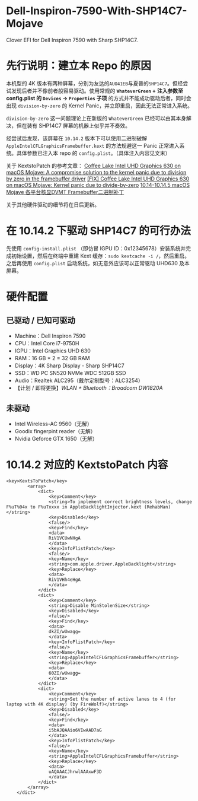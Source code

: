 # Dell-Inspiron-7590-With-SHP14C7-Mojave
Clover EFI for Dell Inspiron 7590 with Sharp SHP14C7.

# 先行说明：建立本 Repo 的原因
本机型的 4K 版本有两种屏幕，分别为友达的`AUO41EB`与夏普的`SHP14C7`。但经尝试发现后者并不像前者般容易驱动。使用常规的 **`WhateverGreen` + 注入参数至 config.plist 的 `Devices` -> `Properties` 子项** 的方式并不能成功驱动后者，同时会出现 `division-by-zero` 的 Kernel Panic，并立即重启，因此无法正常进入系统。

`division-by-zero` 这一问题理论上在新版的 `WhateverGreen` 已经可以由其本身解决，但在装有 SHP14C7 屏幕的机器上似乎并不奏效。

经尝试后发现，该屏幕在 `10.14.2` 版本下可以使用二进制破解 `AppleIntelCFLGraphicsFramebuffer.kext` 的方法规避这一 Panic 正常进入系统。具体参数已注入本 repo 的 `config.plist`。（具体注入内容见文末）

关于 KextstoPatch 的参考文章：
[Coffee Lake Intel UHD Graphics 630 on macOS Mojave: A compromise solution to the kernel panic due to division by zero in the framebuffer driver](https://www.firewolf.science/2018/10/coffee-lake-intel-uhd-graphics-630-on-macos-mojave-a-compromise-solution-to-the-kernel-panic-due-to-division-by-zero-in-the-framebuffer-driver)
[[FIX] Coffee Lake Intel UHD Graphics 630 on macOS Mojave: Kernel panic due to divide-by-zero](https://www.tonymacx86.com/threads/fix-coffee-lake-intel-uhd-graphics-630-on-macos-mojave-kernel-panic-due-to-divide-by-zero.261687/)
[10.14-10.14.5 macOS Mojave 各平台核显DVMT Framebuffer二进制补丁](http://bbs.pcbeta.com/forum.php?mod=viewthread&tid=1795107&highlight=macOS%2BMojave%2B10.14.1)

关于其他硬件驱动的细节将在日后更新。

# 在 10.14.2 下驱动 SHP14C7 的可行办法
先使用 `config-install.plist` （即仿冒 IGPU ID：0x12345678）安装系统并完成初始设置，然后在终端中重建 Kext 缓存：`sudo kextcache -i /`，然后重启。
之后再使用 `config.plist` 启动系统，如无意外应该可以正常驱动 UHD630 及本屏幕。

# 硬件配置

## 已驱动 / 已知可驱动

* Machine：Dell Inspiron 7590
* CPU：Intel Core i7-9750H
* IGPU：Intel Graphics UHD 630
* RAM：16 GB * 2 = 32 GB RAM
* Display：4K Sharp Display - Sharp SHP14C7
* SSD：WD PC SN520 NVMe WDC 512GB SSD
* Audio：Realtek ALC295（戴尔定制型号：ALC3254）
* 【计划 / 即将更换】_WLAN + Bluetooth：Broadcom DW1820A_

## 未驱动
* Intel Wireless-AC 9560（无解）
* Goodix fingerpint reader（无解）
* Nvidia Geforce GTX 1650（无解）

# 10.14.2 对应的 KextstoPatch 内容
```
<key>KextsToPatch</key>
		<array>
			<dict>
				<key>Comment</key>
				<string>To implement correct brightness levels, change F%uT%04x to F%uTxxxx in AppleBacklightInjector.kext (RehabMan)</string>
				<key>Disabled</key>
				<false/>
				<key>Find</key>
				<data>
				RiV1VCUwNHgA
				</data>
				<key>InfoPlistPatch</key>
				<false/>
				<key>Name</key>
				<string>com.apple.driver.AppleBacklight</string>
				<key>Replace</key>
				<data>
				RiV1VHh4eHgA
				</data>
			</dict>
			<dict>
				<key>Comment</key>
				<string>Disable MinStolenSize</string>
				<key>Disabled</key>
				<false/>
				<key>Find</key>
				<data>
				dkZI/wUwagg=
				</data>
				<key>InfoPlistPatch</key>
				<false/>
				<key>Name</key>
				<string>AppleIntelCFLGraphicsFramebuffer</string>
				<key>Replace</key>
				<data>
				60ZI/wUwagg=
				</data>
			</dict>
			<dict>
				<key>Comment</key>
				<string>Set the number of active lanes to 4 (for laptop with 4K display) (by FireWolf)</string>
				<key>Disabled</key>
				<false/>
				<key>Find</key>
				<data>
				i5bAJQAAio6VIwAAD7aG
				</data>
				<key>InfoPlistPatch</key>
				<false/>
				<key>Name</key>
				<string>AppleIntelCFLGraphicsFramebuffer</string>
				<key>Replace</key>
				<data>
				uAQAAACJhrwlAAAxwF3D
				</data>
			</dict>
		</array>
	</dict>
```